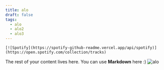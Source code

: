 ```yaml
---
title: alo
draft: false
tags:
  - alo
  - alo2
  - alo3
---
```



```
[![Spotify](https://spotify-github-readme.vercel.app/api/spotify)](https://open.spotify.com/collection/tracks)
```
The rest of your content lives here. You can use **Markdown** here :)
![alo](https://assets.architecturaldigest.in/photos/600822c83a9d9570bc840f08/4:3/w_1024,h_768,c_limit/My-Neighbor-Totoro-Studio-Ghibli-theme-park-in-Japan-1366x768.jpg)
